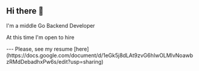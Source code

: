 ## Hi there :vulcan_salute:  
<P> I'm a middle Go Backend Developer </P>
<P> At this time I'm open to hire </P>
---
Please, see my resume [here](https://docs.google.com/document/d/1eGk5j8dLAt9zvG6hIwOLMlvNoawbzRMdDebadhxPw6s/edit?usp=sharing)